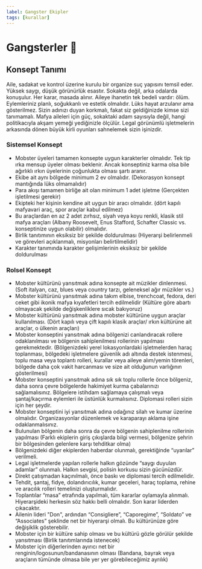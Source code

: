 ```yaml
---
label: Gangster Ekipler
tags: [kurallar]
---
```


# Gangsterler :tophat:
## Konsept Tanımı
Aile, sadakat ve kontrol üzerine kurulu bir organize suç yapısını temsil eder. Yüksek saygı, düşük görünürlük esastır. Sokakta değil, arka odalarda konuşulur. Her karar, masada alınır. Aileye ihanetin tek bedeli vardır: ölüm. Eylemleriniz planlı, soğukkanlı ve estetik olmalıdır. Lüks hayat arzulanır ama gösterilmez. Sizin adınızı duyan korkmalı, fakat siz geldiğinizde kimse sizi tanımamalı.
Mafya aileleri için güç, sokaktaki adam sayısıyla değil, hangi politikacıyla akşam yemeği yediğinizle ölçülür. Legal görünümlü işletmelerin arkasında dönen büyük kirli oyunları sahnelemek sizin işinizdir.

### Sistemsel Konsept
- Mobster üyeleri tamamen konsepte uygun karakterler olmalıdır. Tek tip ırka mensup üyeler olması beklenir. Ancak konseptiniz karma olsa bile ağırlıklı ırkın üyelerinin çoğunlukta olması şartı aranır. 
- Ekibe ait aynı bölgede minimum 2 ev olmalıdır. (Dekorasyon konsept mantığında lüks olmamalıdır)
- Para akışı tamamen birliğe ait olan minimum 1 adet işletme (Gerçekten işletilmesi gerekir)
- Ekipteki her kişinin kendine ait uygun bir aracı olmalıdır. (dört kapılı mafyavari araç, spor araçlar kabul edilmez)
- Bu araçlardan en az 2 adet zırhsız, siyah veya koyu renkli, klasik stil mafya araçları (Albany Roosevelt, Enus Stafford, Schafter Classic vs. konseptinize uygun olabilir) olmalıdır.
- Birlik tanıtımının eksiksiz bir şekilde doldurulması (Hiyerarşi belirlenmeli ve görevleri açıklanmalı, misyonları belirtilmelidir)
- Karakter tanımında karakter gelişimlerinin eksiksiz bir şekilde doldurulması

### Rolsel Konsept
- Mobster kültürünü yansıtmak adına konsepte ait müzikler dinlenmesi. (Soft italyan, caz, blues veya country tarzı, geleneksel ağır müzikler vs.)
- Mobster kültürünü yansıtmak adına takım elbise, trenchcoat, fedora, deri ceket gibi ikonik mafya kıyafetleri tercih edilmelidir (Kültüre göre abartı olmayacak şekilde değişkenliklere sıcak bakıyoruz)
- Mobster kültürünü yansıtmak adına mobster kültürüne uygun araçlar kullanılması. (Dört kapılı veya çift kapılı klasik araçlar/ ırkın kültürüne ait araçlar, o ülkenin araçları) 
- Mobster konseptini yansıtmak adına bölgenizi canlandıracak rollere odaklanılması ve bölgenin sahiplenilmesi rollerinin yapılması gerekmektedir. (Bölgenizdeki yerel lokasyonlardaki işletmelerden haraç toplanması, bölgedeki işletmelere güvenlik adı altında destek istenmesi, toplu masa veya toplantı rolleri, kurallar veya aileye alım/yemin törenleri, bölgede daha çok vakit harcanması ve size ait olduğunun varlığının gösterilmesi)
- Mobster konseptini yansıtmak adına sık sık toplu rollerle önce bölgeniz, daha sonra çevre bölgelerde hakimiyet kurma çabalarınızı sağlamalısınız. Bölgelere istihdam sağlamaya çalışmalı veya şantaj/kaçırma eylemleri ile üstünlük kurmalısınız. Diplomasi rolleri sizin için her şeydir.
- Mobster konseptini iyi yansıtmak adına odağınız silah ve kumar üzerine olmalıdır. Organizasyonlar düzenlemek ve karaparayı aklama işine odaklanmalısınız.
- Bulunulan bölgenin daha sonra da çevre bölgenin sahiplenilme rollerinin yapılması (Farklı ekiplerin giriş çıkışlarda bilgi vermesi, bölgenize şehrin bir bölgesinden gelenlere karşı tehditkar olma)
- Bölgenizdeki diğer ekiplerden haberdar olunmalı, gerektiğinde “uyarılar” verilmeli.
- Legal işletmelerde yapılan rollerle halkın gözünde “saygı duyulan adamlar” olunmalı. Halkın sevgisi, polisin korkusu sizin gücünüzdür.
- Direkt çatışmadan kaçınılmalı, önce baskı ve diplomasi tercih edilmelidir.
- Tehdit, şantaj, fidye, dolandırıcılık, kumar geceleri, haraç toplama, rehine ve aracılık rolleri temelinizi oluşturmalıdır.
- Toplantılar “masa” etrafında yapılmalı, tüm kararlar oylamayla alınmalı. Hiyerarşideki herkesin söz hakkı belli olmalıdır. Son karar liderden çıkacaktır.
- Ailenin lideri "Don", ardından “Consigliere”, “Caporegime”, “Soldato” ve “Associates” şeklinde net bir hiyerarşi olmalı. Bu kültürünüze göre değişiklik gösterebilir.
- Mobster için bir kültüre sahip olması ve bu kültürü gözle görülür şekilde yansıtması (Birlik tanıtımlarında istenecek)
- Mobster için diğerlerinden ayırıcı net bir renginin/logosunun/bandanasının olması (Bandana, bayrak veya araçların tümünde olmasa bile yer yer görebileceğimiz ayrılık)
